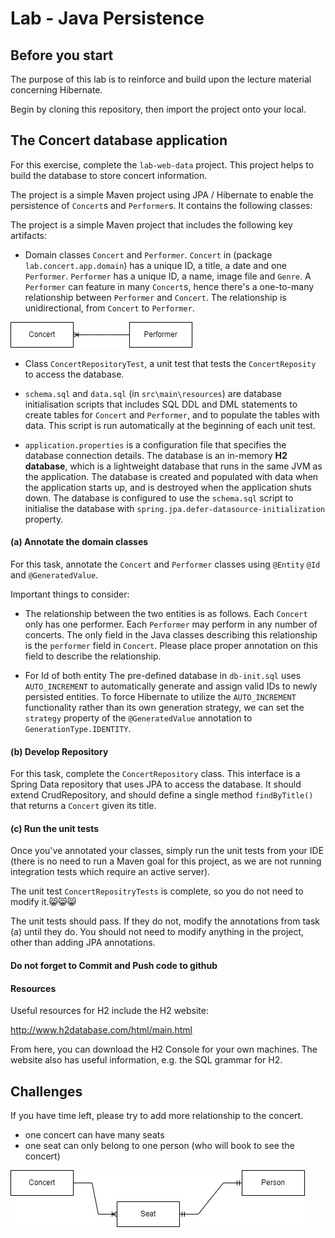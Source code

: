Lab - Java Persistence
==========

Before you start
----------
The purpose of this lab is to reinforce and build upon the lecture material concerning Hibernate.

Begin by cloning this repository, then import the project onto your local.


The Concert database application
----------
For this exercise, complete the `lab-web-data` project. This project helps to build the database to store concert information.

The project is a simple Maven project using JPA / Hibernate to enable the persistence of `Concert`s and `Performer`s. It contains the following classes:


The project is a simple Maven project that includes the following key artifacts:

- Domain classes `Concert` and `Performer`. `Concert` in (package `lab.concert.app.domain`) has a unique ID, a title, a date and one `Performer`. `Performer` has a unique ID, a name, image file and `Genre`. A `Performer` can feature in many `Concert`s, hence there's a one-to-many relationship between `Performer` and `Concert`. The relationship is unidirectional, from `Concert` to `Performer`.

![relationship](lab-data-relationship.png)


- Class `ConcertRepositoryTest`, a unit test that tests the `ConcertReposity` to access the database.
 
- `schema.sql` and `data.sql` (in `src\main\resources`) are database initialisation scripts that includes SQL DDL and DML statements to create tables for `Concert` and `Performer`, and to populate the tables with data. This script is run automatically at the beginning of each unit test.

- `application.properties` is a configuration file that specifies the database connection details. The database is an in-memory **H2 database**, which is a lightweight database that runs in the same JVM as the application. The database is created and populated with data when the application starts up, and is destroyed when the application shuts down. The database is configured to use the `schema.sql` script to initialise the database with `spring.jpa.defer-datasource-initialization` property.

#### (a) Annotate the domain classes
For this task, annotate the `Concert` and `Performer` classes using `@Entity` `@Id` and `@GeneratedValue`. 

Important things to consider:

- The relationship between the two entities is as follows. Each `Concert` only has one performer. Each `Performer` may perform in any number of concerts. The only field in the Java classes describing this relationship is the `performer` field in `Concert`. Please place proper annotation  on this field to describe the relationship.

- For Id of both entity The pre-defined database in `db-init.sql` uses `AUTO_INCREMENT` to automatically generate and assign valid IDs to newly persisted entities. To force Hibernate to utilize the `AUTO_INCREMENT` functionality rather than its own generation strategy, we can set the `strategy` property of the `@GeneratedValue` annotation to `GenerationType.IDENTITY`.

#### (b) Develop Repository
For this task, complete the `ConcertRepository` class. This interface is a Spring Data repository that uses JPA to access the database. It should extend CrudRepository, and should define a single method `findByTitle()` that returns a `Concert` given its title.


#### (c) Run the unit tests
Once you've annotated your classes, simply run the unit tests from your IDE (there is no need to run a Maven goal for this project, as we are not running integration tests which require an active server). 

The unit test `ConcertRepositryTests` is complete, so you do not need to modify it.:smile_cat::smile_cat::smile_cat:  

The unit tests should pass. If they do not, modify the annotations from task (a) until they do. You should not need to modify anything in the project, other than adding JPA annotations.


#### Do not forget to Commit and Push code to github

#### Resources

Useful resources for H2  include the H2 website:

<http://www.h2database.com/html/main.html>

From here, you can download the H2 Console for your own machines. The website also has useful information, e.g. the SQL grammar for H2.

Challenges
----------
If you have time left, please try to add more relationship to the concert.
- one concert can have many seats
 - one seat can only belong to one person (who will book to see the concert)

![relationship](lab-data-challenge.png)